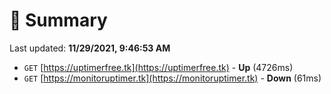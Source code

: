 # 📖 Summary
Last updated: **11/29/2021, 9:46:53 AM**

- `GET` [https://uptimerfree.tk](https://uptimerfree.tk) - **Up** (4726ms)
- `GET` [https://monitoruptimer.tk](https://monitoruptimer.tk) - **Down** (61ms)
